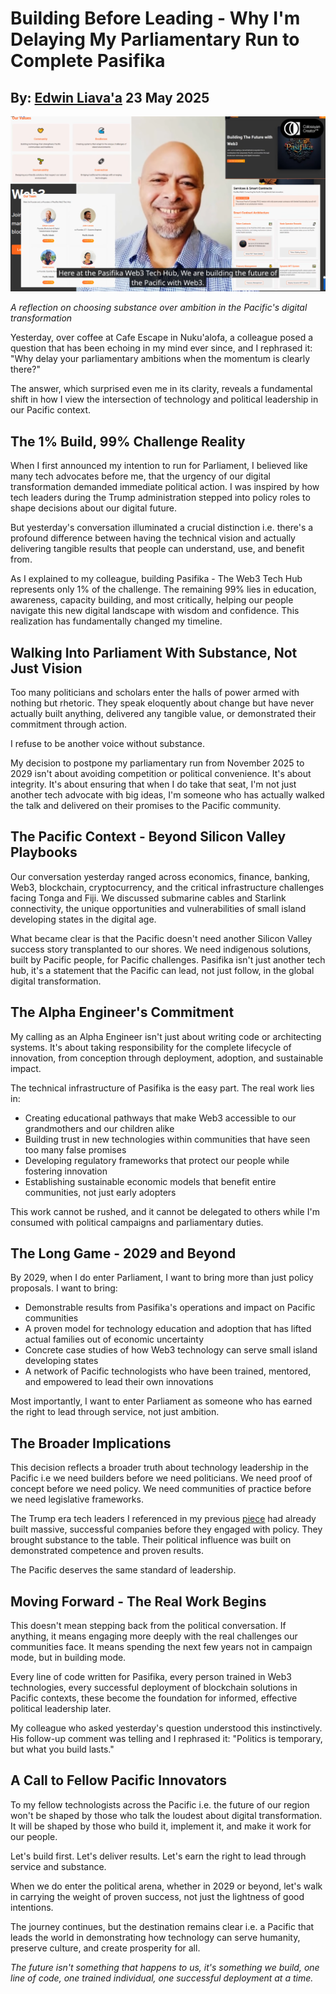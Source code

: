 # Building Before Leading - Why I'm Delaying My Parliamentary Run to Complete Pasifika
## By: [Edwin Liava'a](https://github.com/EdwinLiavaa) 23 May 2025

<p align="center">
 <img width="600" src="https://github.com/EdwinLiavaa/liavaa.space/blob/main/blog/20250523/pic.png">
</p>

*A reflection on choosing substance over ambition in the Pacific's digital transformation*

Yesterday, over coffee at Cafe Escape in Nuku'alofa, a colleague posed a question that has been echoing in my mind ever since, and I rephrased it: "Why delay your parliamentary ambitions when the momentum is clearly there?"

The answer, which surprised even me in its clarity, reveals a fundamental shift in how I view the intersection of technology and political leadership in our Pacific context.

## The 1% Build, 99% Challenge Reality

When I first announced my intention to run for Parliament, I believed like many tech advocates before me, that the urgency of our digital transformation demanded immediate political action. I was inspired by how tech leaders during the Trump administration stepped into policy roles to shape decisions about our digital future.

But yesterday's conversation illuminated a crucial distinction i.e. there's a profound difference between having the technical vision and actually delivering tangible results that people can understand, use, and benefit from.

As I explained to my colleague, building Pasifika - The Web3 Tech Hub represents only 1% of the challenge. The remaining 99% lies in education, awareness, capacity building, and most critically, helping our people navigate this new digital landscape with wisdom and confidence. This realization has fundamentally changed my timeline.

## Walking Into Parliament With Substance, Not Just Vision

Too many politicians and scholars enter the halls of power armed with nothing but rhetoric. They speak eloquently about change but have never actually built anything, delivered any tangible value, or demonstrated their commitment through action.

I refuse to be another voice without substance.

My decision to postpone my parliamentary run from November 2025 to 2029 isn't about avoiding competition or political convenience. It's about integrity. It's about ensuring that when I do take that seat, I'm not just another tech advocate with big ideas, I'm someone who has actually walked the talk and delivered on their promises to the Pacific community.

## The Pacific Context - Beyond Silicon Valley Playbooks

Our conversation yesterday ranged across economics, finance, banking, Web3, blockchain, cryptocurrency, and the critical infrastructure challenges facing Tonga and Fiji. We discussed submarine cables and Starlink connectivity, the unique opportunities and vulnerabilities of small island developing states in the digital age.

What became clear is that the Pacific doesn't need another Silicon Valley success story transplanted to our shores. We need indigenous solutions, built by Pacific people, for Pacific challenges. Pasifika isn't just another tech hub, it's a statement that the Pacific can lead, not just follow, in the global digital transformation.

## The Alpha Engineer's Commitment

My calling as an Alpha Engineer isn't just about writing code or architecting systems. It's about taking responsibility for the complete lifecycle of innovation, from conception through deployment, adoption, and sustainable impact.

The technical infrastructure of Pasifika is the easy part. The real work lies in:

- Creating educational pathways that make Web3 accessible to our grandmothers and our children alike
- Building trust in new technologies within communities that have seen too many false promises
- Developing regulatory frameworks that protect our people while fostering innovation
- Establishing sustainable economic models that benefit entire communities, not just early adopters

This work cannot be rushed, and it cannot be delegated to others while I'm consumed with political campaigns and parliamentary duties.

## The Long Game - 2029 and Beyond

By 2029, when I do enter Parliament, I want to bring more than just policy proposals. I want to bring:

- Demonstrable results from Pasifika's operations and impact on Pacific communities
- A proven model for technology education and adoption that has lifted actual families out of economic uncertainty
- Concrete case studies of how Web3 technology can serve small island developing states
- A network of Pacific technologists who have been trained, mentored, and empowered to lead their own innovations

Most importantly, I want to enter Parliament as someone who has earned the right to lead through service, not just ambition.

## The Broader Implications

This decision reflects a broader truth about technology leadership in the Pacific i.e we need builders before we need politicians. We need proof of concept before we need policy. We need communities of practice before we need legislative frameworks.

The Trump era tech leaders I referenced in my previous [piece](https://hackernoon.com/with-trump-tech-leaders-are-in-a-better-place-to-shape-us-policy?ref=hackernoon.com) had already built massive, successful companies before they engaged with policy. They brought substance to the table. Their political influence was built on demonstrated competence and proven results.

The Pacific deserves the same standard of leadership.

## Moving Forward - The Real Work Begins

This doesn't mean stepping back from the political conversation. If anything, it means engaging more deeply with the real challenges our communities face. It means spending the next few years not in campaign mode, but in building mode.

Every line of code written for Pasifika, every person trained in Web3 technologies, every successful deployment of blockchain solutions in Pacific contexts, these become the foundation for informed, effective political leadership later.

My colleague who asked yesterday's question understood this instinctively. His follow-up comment was telling and I rephrased it: "Politics is temporary, but what you build lasts."

## A Call to Fellow Pacific Innovators

To my fellow technologists across the Pacific i.e. the future of our region won't be shaped by those who talk the loudest about digital transformation. It will be shaped by those who build it, implement it, and make it work for our people.

Let's build first. Let's deliver results. Let's earn the right to lead through service and substance.

When we do enter the political arena, whether in 2029 or beyond, let's walk in carrying the weight of proven success, not just the lightness of good intentions.

The journey continues, but the destination remains clear i.e. a Pacific that leads the world in demonstrating how technology can serve humanity, preserve culture, and create prosperity for all.

*The future isn't something that happens to us, it's something we build, one line of code, one trained individual, one successful deployment at a time.*

